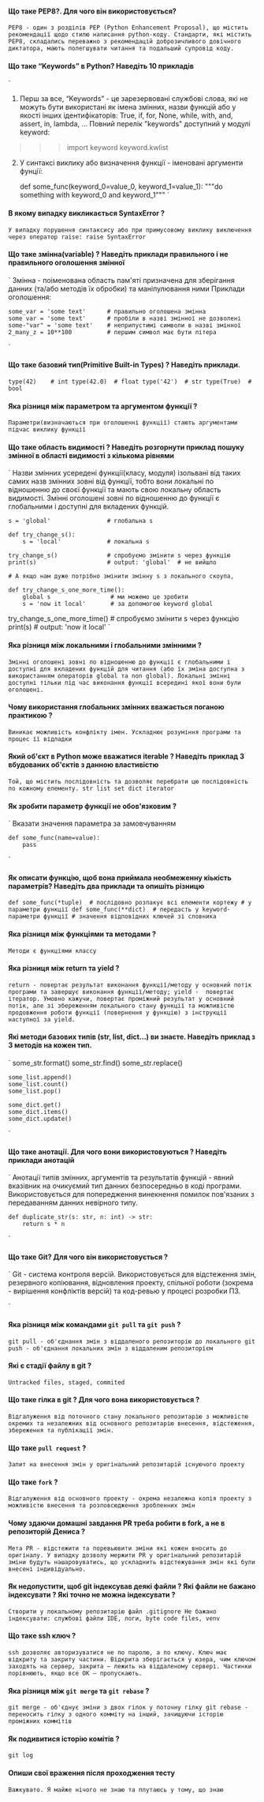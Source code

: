 #### Що таке PEP8?. Для чого він використовується?

`
PEP8 - один з розділів PEP (Python Enhancement Proposal), що містить
рекомендації щодо стилю написання python-коду. Стандарти, які містить
PEP8, складались переважно з рекомендацій доброзичливого довічного
диктатора, мають полегшувати читання та подальший супровід коду.
`

#### Що таке “Keywords” в Python? Наведіть 10 прикладів 
`
1. Перш за все, “Keywords” - це зарезервовані службові слова, які не
можуть бути використані як імена змінних, назви функцій або у якості
інших ідентифікаторів:
    True, if, for, None, while, with, and, assert, in, lambda, ...
Повний перелік "keywords" доступний у модулі keyword:

>>> import keyword
>>> keyword.kwlist

2. У синтаксі виклику або визначення функції - іменовані аргументи фунції:

    def some_func(keyword_0=value_0, keyword_1=value_1):
        """do something with keyword_0 and keyword_1"""
`

#### В якому випадку викликається SyntaxError ?

`
У випадку порушення синтаксису або при примусовому виклику виключення
через оператор raise:
    raise SyntaxError
`

#### Що таке змінна(variable) ? Наведіть приклади правильного і не правильного оголошення змінної
`
Змінна - поіменована область пам'яті призначена для зберігання данних
(та/або методів їх обробки) та маніпулювання ними
Приклади оголошення:

    some_var = 'some text'      # правильно оголошена змінна
    some var = 'some text'      # пробіли в назві змінної не дозволені
    some-"var" = 'some text'    # неприпустимі символи в назві змінної
    2_many_z = 10**100          # першим символ має бути літера
`
#### Що таке базовий тип(Primitive Built-in Types) ? Наведіть приклади.
`
    type(42)    # int
    type(42.0)  # float
    type('42')  # str
    type(True)  # bool
`

#### Яка різниця між параметром та аргументом функції ?
`
Параметри(визначаються при оголошенні функції) стають аргументами підчас
виклику функції
`

#### Що таке область видимості ? Наведіть розгорнути приклад пошуку змінної в області видимості з кількома рівнями
`
Назви змінних усередені функції(класу, модуля) ізольвані від таких самих
назв змінних зовні від функції, тобто вони локальні по відношенню до
своєї функції та мають свою локальну область видимості.
Змінні оголошені зовні по відношенню до функції є глобальними і доступні
для вкладених функцій.

    s = 'global'                # глобальна s

    def try_change_s():
        s = 'local'             # локальна s

    try_change_s()              # спробуємо змінити s через функцію
    print(s)                    # output: 'global'  # не вийшло

    # А якщо нам дуже потрібно змінити змінну s з локального скоупа,

    def try_change_s_one_more_time():
        global s                 # ми можемо це зробити
        s = 'now it local'       # за допомогою keyword global


try_change_s_one_more_time() # спробуємо змінити s через функцію
print(s)                     # output: 'now it local'
`

#### Яка різниця між локальними і глобальними змінними ?
`
Змінні оголошені зовні по відношенню до функції є глобальними і доступні
для вкладених функцій для читання (або їх зміна доступна з використанням
операторів global та non global). Локальні змінні доступні тільки під
час виконання функції всередині якої вони були оголошені.
`

#### Чому використання глобальних змінних вважається поганою практикою ?
`
Виникає можливість конфлікту імен. Ускладнює розуміння програми та
процес її відладки
`

#### Який об'єкт в Python може вважатися iterable ? Наведіть приклад 3 вбудованих об'єктів з данною властивістю
`
Той, що містить послідовність та дозволяє перебрати цю послідовність по
кожному елементу.
    str
    list
    set
    dict
    iterator
`

#### Як зробити параметр функції не обов'язковим ?
`
Вказати значення параметра за замовчуванням

    def some_func(name=value):
        pass
`

#### Як описати функцію, щоб вона приймала необмеженну кіькість параметрів? Наведіть два приклади та опишіть різницю
`
def some_func(*tuple)  # послідовно розпакує всі елементи кортежу
                       # у параметри функції
def some_func(**dict)  # передасть у keyword-параметри функції
                       # значення відповідних ключей зі словника
`

#### Яка різниця між функціями та методами ?
`
Методи є функціями классу
`

#### Яка різниця між return та yield ?
`
return - повертає результат виконання функції/методу у основний потік
         програми та завершує виконання функції/методу;
yield -  повертає ітератор. Умовно кажучи, повертає проміжний результат
         у основний потік, але зі збереженням локального стану функції
         та можливістю продовження роботи функції (повернення у функцію)
         з інструкції наступної за yield.
`

#### Які методи базових типів  (str, list, dict...)  ви знаєте. Наведіть приклад з 3 методів на кожен тип. 
`
    some_str.format()
    some_str.find()
    some_str.replace()

    some_list.append()
    some_list.count()
    some_list.pop()

    some_dict.get()
    some_dict.items()
    some_dict.update()
`

#### Що таке анотації. Для чого вони використовуються ? Наведіть приклади анотацій
`
Анотації типів змінних, аргументів та результатів функцій - явний
вказівник на очикуємий тип данних безпосередньо в коді програми.
Використовується для попередження винекнення помилок пов'язаних з
передаванням данних невірного типу.

    def duplicate_str(s: str, n: int) -> str:
        return s * n
`


#### Що таке Git? Для чого він використовується ?
`
Git - система контроля версій. Використовується для відстеження змін,
резервного копіювання, відновлення проекту, спільної роботи (зокрема -
вирішення конфліктів версій) та код-ревью у процесі розробки ПЗ.

`

#### Яка різниця між командами `git pull` та `git push` ?
`
git pull - об'єднання змін з віддаленого репозиторію до локального
git push - об'єднання локальних змін з віддаленим репозиторієм
`

#### Які є стадії файлу в git ?
`
Untracked files, staged, commited
`

#### Що таке гілка в git ? Для чого вона використовується ?
`
Відгалуження від поточного стану локального репозитарію з можливістю
окремих та незалежних від основного репозитарію внесення, відстеження,
збереження та публікації змін.
`

#### Що таке `pull request` ?
`
Запит на внесення змін у оригінальний репозитарій існуючого проекту
`

#### Що таке `fork` ?
`
Відгалуження від основного проекту - окрема незалежна копія проекту
з можливістю внесення та розповсюдження зробленних змін
`

#### Чому здаючи домашні завдання PR треба робити в fork, а не в репозиторій Дениса ?
`
Мета PR - відстежити та поревьювити зміни які кожен вносить до оригіналу.
У випадку дозволу мержити PR у оригінальний репозитарій зміни будуть
нашаровуватись, що ускладнить відстежування змін які були внесені
індивідуально.
`
#### Як недопустити, щоб git індексував деякі файли ? Які файли не бажано індексувати ? Які точно не можна індексувати ?
`
Створити у локальному репозитарію файл .gitignore
Не бажано індексувати: службові файли IDE, логи, byte code files, venv
`
#### Що такe ssh ключ ?
`
ssh дозволяє авторизуватися не по паролю, а по ключу. Ключ має відкриту
та закриту частини. Відкрита зберігається у юзера, чим ключом заходять
на сервер, закрита — лежить на віддаленому сервері. Частинки порівнюють,
якщо все ОК — пропускають.
`
#### Яка різниця між `git merge` та `git rebase` ?
`
git merge - об'єднує зміни з двох гілок у поточну гілку
git rebase - переносить гілку з одного комміту на інший, зачищуючи
             історію проміжних коммітів
`

#### Як подивитися історію комітів ?
`
git log
`

#### Опиши свої враження після проходження тесту
`
Важкувато. Я майже нічого не знаю та плутаюсь у тому, що знаю
`
